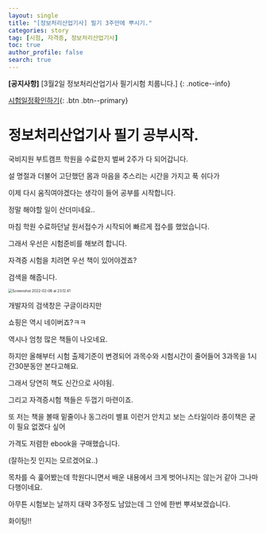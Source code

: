 ```yaml
---
layout: single
title: "[정보처리산업기사] 필기 3주만에 뿌시기."
categories: story
tag: [시험, 자격증, 정보처리산업기사]
toc: true
author_profile: false
search: true
---
```


**[공지사항]** [3월2일 정보처리산업기사 필기시험 치룹니다.]
{: .notice--info}

[시험일정확인하기](https://search.naver.com/search.naver?query=%EC%A0%95%EB%B3%B4%EC%B2%98%EB%A6%AC%EC%82%B0%EC%97%85%EA%B8%B0%EC%82%AC%201%ED%9A%8C){: .btn .btn--primary}

# 정보처리산업기사 필기 공부시작.

국비지원 부트캠프 학원을 수료한지 벌써 2주가 다 되어갑니다.

설 명절과 더불어 고단했던 몸과 마음을 추스리는 시간을 가지고 푹 쉬다가 

이제 다시 움직여야겠다는 생각이 들어 공부를 시작합니다.

정말 해야할 일이 산더미네요..

마침 학원 수료하던날 원서접수가 시작되어 빠르게 접수를 했었습니다.

그래서 우선은 시험준비를 해보려 합니다.

자격증 시험을 치려면 우선 책이 있어야겠죠?

검색을 해줍니다.

<img src="../../images/2022-02-06-second/Screenshot 2022-02-06 at 23.12.41.jpg" alt="Screenshot 2022-02-06 at 23.12.41" style="zoom:50%;" />

개발자의 검색창은 구글이라지만

쇼핑은 역시 네이버죠?ㅋㅋ



역시나 엄청 많은 책들이 나오네요.

하지만 올해부터 시험 출제기준이 변경되어 과목수와 시험시간이 줄어들어 3과목을 1시간30분동안 본다고해요.

그래서 당연히 책도 신간으로 사야됨.



그리고 자격증시험 책들은 두껍기 마련이죠.

또 저는 책을 볼때 밑줄이나 동그라미 별표 이런거 안치고 보는 스타일이라 종이책은 굳이 필요 없겠다 싶어

가격도 저렴한 ebook을 구매했습니다.

(잘하는짓 인지는 모르겠어요..)



목차를 슥 훑어봤는데 학원다니면서 배운 내용에서 크게 벗어나지는 않는거 같아 그나마 다행이네요.



아무튼 시험보는 날까지 대략 3주정도 남았는데 그 안에 한번 뿌셔보겠습니다.



화이팅!!



